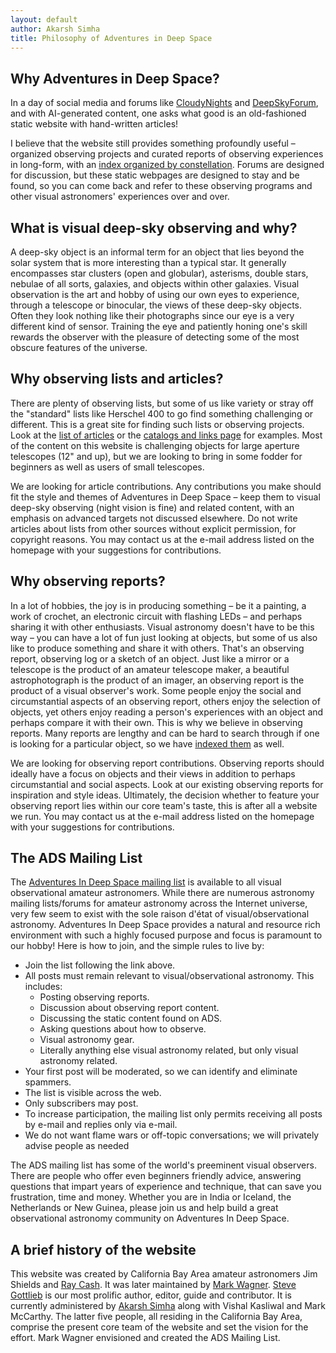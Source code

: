 ```yaml
---
layout: default
author: Akarsh Simha
title: Philosophy of Adventures in Deep Space
---
```


## Why Adventures in Deep Space?

In a day of social media and forums like <a href="https://www.cloudynights.com/">CloudyNights</a> and <a href="https://www.deepskyforum.com/">DeepSkyForum</a>, and with AI-generated content, one asks what good is an old-fashioned static website with hand-written articles!

I believe that the website still provides something profoundly useful – organized observing projects and curated reports of observing experiences in long-form, with an [index organized by constellation](/dso_index_constellation.html). Forums are designed for discussion, but these static webpages are designed to stay and be found, so you can come back and refer to these observing programs and other visual astronomers' experiences over and over.

## What is visual deep-sky observing and why?

A deep-sky object is an informal term for an object that lies beyond the solar system that is more interesting than a typical star. It generally encompasses star clusters (open and globular), asterisms, double stars, nebulae of all sorts, galaxies, and objects within other galaxies. Visual observation is the art and hobby of using our own eyes to experience, through a telescope or binocular, the views of these deep-sky objects. Often they look nothing like their photographs since our eye is a very different kind of sensor. Training the eye and patiently honing one's skill rewards the observer with the pleasure of detecting some of the most obscure features of the universe.

## Why observing lists and articles?

There are plenty of observing lists, but some of us like variety or stray off the "standard" lists like Herschel 400 to go find something challenging or different. This is a great site for finding such lists or observing projects. Look at the [list of articles](/webpages.html) or the [catalogs and links page](/catalogs.html) for examples. Most of the content on this website is challenging objects for large aperture telescopes (12" and up), but we are looking to bring in some fodder for beginners as well as users of small telescopes.

We are looking for article contributions. Any contributions you make should fit the style and themes of Adventures in Deep Space – keep them to visual deep-sky observing (night vision is fine) and related content, with an emphasis on advanced targets not discussed elsewhere. Do not write articles about lists from other sources without explicit permission, for copyright reasons. You may contact us at the e-mail address listed on the homepage with your suggestions for contributions.

## Why observing reports?

In a lot of hobbies, the joy is in producing something – be it a painting, a work of crochet, an electronic circuit with flashing LEDs – and perhaps sharing it with other enthusiasts. Visual astronomy doesn't have to be this way – you can have a lot of fun just looking at objects, but some of us also like to produce something and share it with others. That's an observing report, observing log or a sketch of an object. Just like a mirror or a telescope is the product of an amateur telescope maker, a beautiful astrophotograph is the product of an imager, an observing report is the product of a visual observer's work. Some people enjoy the social and circumstantial aspects of an observing report, others enjoy the selection of objects, yet others enjoy reading a person's experiences with an object and perhaps compare it with their own. This is why we believe in observing reports. Many reports are lengthy and can be hard to search through if one is looking for a particular object, so we have [indexed them](/dso_index_constellation.htm) as well.

We are looking for observing report contributions. Observing reports should ideally have a focus on objects and their views in addition to perhaps circumstantial and social aspects. Look at our existing observing reports for inspiration and style ideas. Ultimately, the decision whether to feature your observing report lies within our core team's taste, this is after all a website we run. You may contact us at the e-mail address listed on the homepage with your suggestions for contributions.

## The ADS Mailing List

The [Adventures In Deep Space mailing list](https://groups.google.com/g/adventuresindeepspace) is available to all visual observational amateur astronomers.  While there are numerous astronomy mailing lists/forums for amateur astronomy across the Internet universe, very few seem to exist with the sole raison d'état of visual/observational astronomy. Adventures In Deep Space provides a natural and resource rich environment with such a highly focused purpose and focus is paramount to our hobby!  Here is how to join, and the simple rules to live by:

* Join the list following the link above.
* All posts must remain relevant to visual/observational astronomy.  This includes: 
    * Posting observing reports.
    * Discussion about observing report content.
    * Discussing the static content found on ADS.
    * Asking questions about how to observe.
    * Visual astronomy gear.
    * Literally anything else visual astronomy related, but only visual astronomy related.
* Your first post will be moderated, so we can identify and eliminate spammers.
* The list is visible across the web.
* Only subscribers may post.
* To increase participation, the mailing list only permits receiving all posts by e-mail and replies only via e-mail.
* We do not want flame wars or off-topic conversations; we will privately advise people as needed

The ADS mailing list has some of the world's preeminent visual observers. There are people who offer even beginners friendly advice, answering questions that impart years of experience and technique, that can save you frustration, time and money. Whether you are in India or Iceland, the Netherlands or New Guinea, please join us and help build a great observational astronomy community on Adventures In Deep Space.

## A brief history of the website

This website was created by California Bay Area amateur astronomers Jim Shields and [Ray Cash](https://www.raycash.org/deepsky.htm). It was later maintained by [Mark Wagner](/whoswho.htm#Wagner). [Steve Gottlieb](/whoswho.htm#Gottlieb) is our most prolific author, editor, guide and contributor. It is currently administered by [Akarsh Simha](/whoswho.htm#Simha) along with Vishal Kasliwal and Mark McCarthy. The latter five people, all residing in the California Bay Area, comprise the present core team of the website and set the vision for the effort. Mark Wagner envisioned and created the ADS Mailing List.